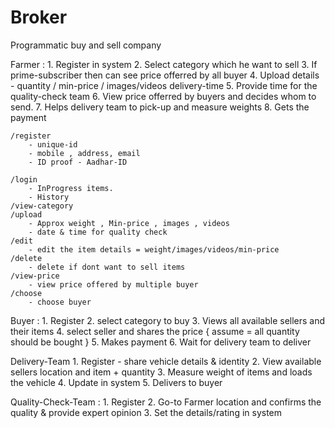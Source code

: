# Broker
Programmatic buy and sell company


Farmer :
	1. Register in system
	2. Select category which he want to sell
	3. If prime-subscriber then can see price offerred by all buyer
	4. Upload details - quantity / min-price / images/videos delivery-time
	5. Provide time for the quality-check team 
	6. View price offerred by buyers and decides whom to send.
	7. Helps delivery team to pick-up and measure weights
	8. Gets the payment
	
	/register 
		- unique-id 
		- mobile , address, email
		- ID proof - Aadhar-ID 
	
	/login
		- InProgress items.
		- History 
	/view-category
	/upload 
		- Approx weight , Min-price , images , videos 
		- date & time for quality check 
	/edit 
		- edit the item details = weight/images/videos/min-price 
	/delete 
		- delete if dont want to sell items 
	/view-price 
		- view price offered by multiple buyer 
	/choose
		- choose buyer 
		
		

Buyer :
	1. Register 
	2. select category to buy 
	3. Views all available sellers and their items
	4. select seller and shares the price { assume = all quantity should be bought }
	5. Makes payment 
	6. Wait for delivery team to deliver 
	
Delivery-Team 
	1. Register - share vehicle details & identity
	2. View available sellers location and  item + quantity 
	3. Measure weight of items and loads the vehicle 
	4. Update in system
	5. Delivers to buyer 

Quality-Check-Team :
	1. Register 
	2. Go-to Farmer location and confirms the quality & provide expert opinion
	3. Set the details/rating in system
